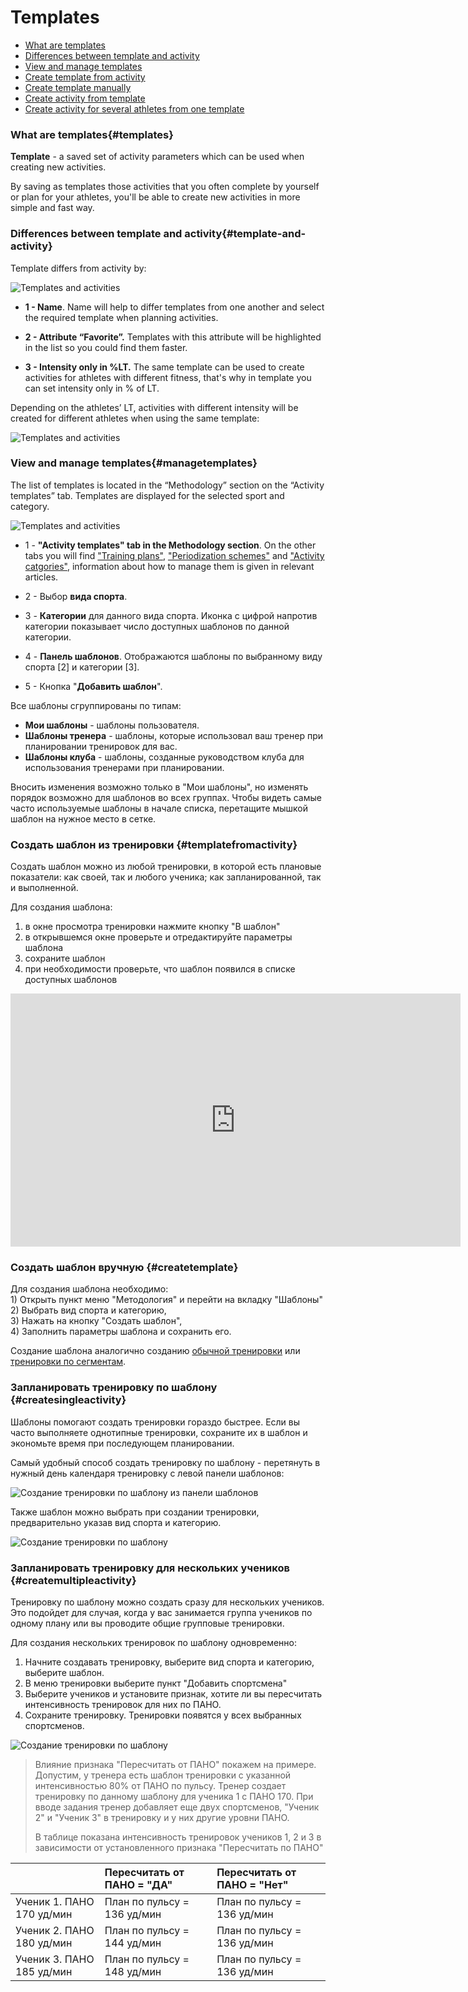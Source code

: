 # Templates

* [What are templates](#templates)
* [Differences between template and activity](#template-and-activity)
* [View and manage templates](#managetemplates)
* [Create template from activity](#templatefromactivity)
* [Create template manually](#createtemplate)
* [Create activity from template](#createsingleactivity)
* [Create activity for several athletes from one template](#createmultipleactivity)


### What are templates{#templates}

**Template** - a saved set of activity parameters which can be used when creating new activities. 

By saving as templates those activities that you often complete by yourself or plan for your athletes, you'll be able to create new activities in more simple and fast way. 

### Differences between template and activity{#template-and-activity}

Template differs from activity by: 

![Templates and activities](http://content.staminity.com/assets/images/_new/methodology/templates-view.png)

* **1 - Name**. Name will help to differ templates from one another and select the required template when planning activities.

* **2 - Attribute “Favorite”.** Templates with this attribute will be highlighted in the list so you could find them faster. 

* **3 - Intensity only in %LT.** The same template can be used to create activities for athletes with different fitness, that's why in template you can set intensity only in % of LT. 

Depending on the athletes’ LT, activities with different intensity will be created for different athletes when using the same template:  

![Templates and activities](http://content.staminity.com/assets/images/_new/methodology/template-and-activity.png)

### View and manage templates{#managetemplates}
The list of templates is located in the “Methodology” section on the “Activity templates” tab. Templates are displayed for the selected sport and category.

![Templates and activities](http://content.staminity.com/assets/images/_new/methodology/templates-navigation.png)

* 1 - **"Activity templates" tab in the Methodology section**. On the other tabs you will find ["Training plans"](/basics/training-plan.md), ["Periodization schemes"](/methodology/periodisation-schemes.md) and ["Activity catgories"](/basics/categories.md), information about how to manage them is given in relevant articles.

* 2 - Выбор **вида спорта**. 
* 3 - **Категории** для данного вида спорта. Иконка с цифрой напротив категории показывает число доступных шаблонов по данной категории.
* 4 - **Панель шаблонов**. Отображаются шаблоны по выбранному виду спорта [2] и категории [3].
* 5 - Кнопка "**Добавить шаблон**".

Все шаблоны сгруппированы по типам:
* **Мои шаблоны** - шаблоны пользователя. 
* **Шаблоны тренера** - шаблоны, которые использовал ваш тренер при планировании тренировок для вас.  
* **Шаблоны клуба** - шаблоны, созданные руководством клуба для использования тренерами при планировании.

Вносить изменения возможно только в "Мои шаблоны", но изменять порядок возможно для шаблонов во всех группах. 
Чтобы видеть самые часто используемые шаблоны в начале списка, перетащите мышкой шаблон на нужное место в сетке.


### Создать шаблон из тренировки {#templatefromactivity}

Создать шаблон можно из любой тренировки, в которой есть плановые показатели: как своей, так и любого ученика; как запланированной, так и выполненной.

Для создания шаблона:  
1) в окне просмотра тренировки нажмите кнопку "В шаблон"  
2) в открывшемся окне проверьте и отредактируйте параметры шаблона  
3) сохраните шаблон
4) при необходимости проверьте, что шаблон появился в списке доступных шаблонов

<iframe width="720" height="405" src="https://www.youtube.com/embed/eUqBAQs1LKA?rel=0" frameborder="0" allowfullscreen></iframe>


### Создать шаблон вручную {#createtemplate}

Для создания шаблона необходимо:  
1\) Открыть пункт меню "Методология" и перейти на вкладку "Шаблоны"
2\) Выбрать вид спорта и категорию,  
3\) Нажать на кнопку "Создать шаблон",  
4\) Заполнить параметры шаблона и сохранить его.

Создание шаблона аналогично созданию [обычной тренировки](/basics/create-plan-activity.md#planactivity) или [тренировки по сегментам](/basics/create-plan-activity.md#structuredactivity). 

### Запланировать тренировку по шаблону {#createsingleactivity}

Шаблоны помогают создать тренировки гораздо быстрее. Если вы часто выполняете однотипные тренировки, сохраните их в шаблон и экономьте время при последующем планировании. 

Самый удобный способ создать тренировку по шаблону - перетянуть в нужный день календаря тренировку с левой панели шаблонов:

![Cоздание тренировки по шаблону из панели шаблонов](https://content.staminity.com/assets/images/_new/activity/activity-create-from-template-ezgif.gif)


Также шаблон можно выбрать при создании тренировки, предварительно указав вид спорта и категорию.

![Cоздание тренировки по шаблону](https://content.staminity.com/assets/images/_new/activity/activity-create-from-template-2-ezgif.gif)

### Запланировать тренировку для нескольких учеников {#createmultipleactivity}

Тренировку по шаблону можно создать сразу для нескольких учеников. Это подойдет для случая, когда у вас занимается группа учеников по одному плану или вы проводите общие групповые тренировки.

Для создания нескольких тренировок по шаблону одновременно:
1. Начните создавать тренировку, выберите вид спорта и категорию, выберите шаблон.
2. В меню тренировки выберите пункт "Добавить спортсмена"
3. Выберите учеников и установите признак, хотите ли вы пересчитать интенсивность тренировок для них по ПАНО.
4. Сохраните тренировку. Тренировки появятся у всех выбранных спортсменов. 

![Cоздание тренировки по шаблону](https://content.staminity.com/assets/images/_new/methodology/activity-for-2-athletes.gif)


> Влияние признака "Пересчитать от ПАНО" покажем на примере. Допустим, у тренера есть шаблон тренировки с указанной интенсивностью 80% от ПАНО по пульсу. Тренер создает тренировку по данному шаблону для ученика 1 с ПАНО 170. При вводе задания тренер добавляет еще двух спортсменов, "Ученик 2" и "Ученик 3" в тренировку и у них другие уровни ПАНО. 
>
> В таблице показана интенсивность тренировок учеников 1, 2 и 3 в зависимости от установленного признака "Пересчитать по ПАНО"

|  | Пересчитать от ПАНО = "ДА" | Пересчитать от ПАНО = "Нет" |
| :--- | :--- | :--- |
| Ученик 1. ПАНО 170  уд/мин| План по пульсу = 136 уд/мин | План по пульсу = 136 уд/мин |
| Ученик 2. ПАНО 180 уд/мин | План по пульсу = 144 уд/мин| План по пульсу = 136 уд/мин|
| Ученик 3. ПАНО 185 уд/мин | План по пульсу = 148 уд/мин| План по пульсу = 136 уд/мин|